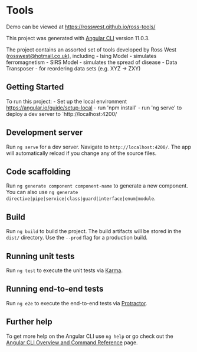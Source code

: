 # Tools

Demo can be viewed at https://rosswest.github.io/ross-tools/

This project was generated with [Angular CLI](https://github.com/angular/angular-cli) version 11.0.3.

The project contains an assorted set of tools developed by Ross West (rosswest@hotmail.co.uk), including
    - Ising Model - simulates ferromagnetism
    - SIRS Model - simulates the spread of disease
    - Data Transposer - for reordering data sets (e.g. XYZ -> ZXY)

## Getting Started

To run this project:
    - Set up the local environment https://angular.io/guide/setup-local
    - run 'npm install'
    - run 'ng serve' to deploy a dev server to `http://localhost:4200/

## Development server

Run `ng serve` for a dev server. Navigate to `http://localhost:4200/`. The app will automatically reload if you change any of the source files.

## Code scaffolding

Run `ng generate component component-name` to generate a new component. You can also use `ng generate directive|pipe|service|class|guard|interface|enum|module`.

## Build

Run `ng build` to build the project. The build artifacts will be stored in the `dist/` directory. Use the `--prod` flag for a production build.

## Running unit tests

Run `ng test` to execute the unit tests via [Karma](https://karma-runner.github.io).

## Running end-to-end tests

Run `ng e2e` to execute the end-to-end tests via [Protractor](http://www.protractortest.org/).

## Further help

To get more help on the Angular CLI use `ng help` or go check out the [Angular CLI Overview and Command Reference](https://angular.io/cli) page.
